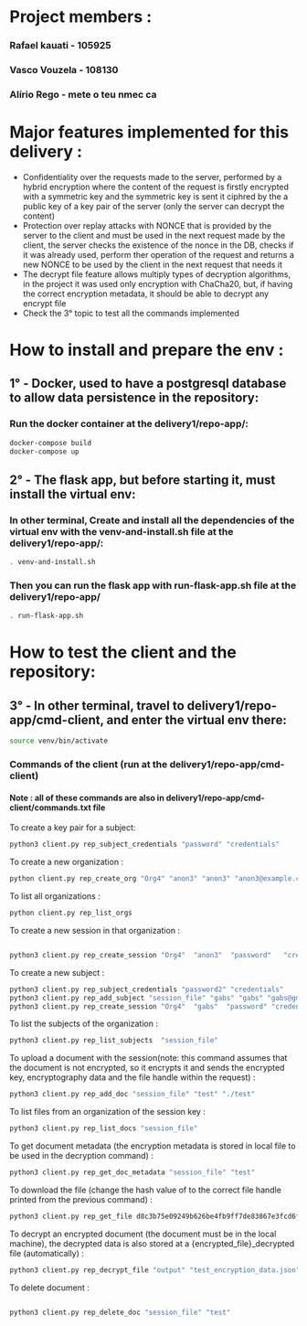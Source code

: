 # Project members :

### Rafael kauati - 105925
### Vasco Vouzela - 108130
### Alírio Rego   - mete o teu nmec ca

# Major features implemented for this delivery :
* Confidentiality over the requests made to the server, performed by a hybrid encryption where the content of the request is firstly encrypted with a symmetric key and the symmetric key is sent it ciphred by the a public key of a key pair of the server (only the server can decrypt the content) 
* Protection over replay attacks with NONCE that is provided by the server to the client and must be used in the next request made by the client, the server checks the existence of the nonce in the DB, checks if it was already used, perform ther operation of the request and returns a new NONCE to be used by the client in the next request that needs it
* The decrypt file feature allows multiply types of decryption algorithms, in the project it was used only encryption with ChaCha20, but, if having the correct encryption metadata, it should be able to decrypt any encrypt file
* Check the 3° topic to test all the commands implemented

# How to install and prepare the env :

## 1° - Docker, used to have a postgresql database to allow data persistence in the repository:

### Run the docker container at the delivery1/repo-app/:

```bash
docker-compose build
docker-compose up
```

## 2° - The flask app, but before starting it, must install the virtual env:

### In other terminal, Create and install all the dependencies of the virtual env with the venv-and-install.sh file at the delivery1/repo-app/:

```bash
. venv-and-install.sh
```

### Then you can run the flask app with run-flask-app.sh file at the delivery1/repo-app/

```bash
. run-flask-app.sh
```

# How to test the client and the repository:

## 3° - In other terminal, travel to delivery1/repo-app/cmd-client, and enter the virtual env there: 
```bash
source venv/bin/activate
```

### Commands of the client (run at the delivery1/repo-app/cmd-client)
#### Note : all of these commands are also in delivery1/repo-app/cmd-client/commands.txt file

To create a key pair for a subject:
```bash
python3 client.py rep_subject_credentials "password" "credentials"
```

To create a new organization :
```bash
python client.py rep_create_org "Org4" "anon3" "anon3" "anon3@example.com" "credentials"  --repo "localhost:5000"
```

To list all organizations :
```bash
python client.py rep_list_orgs
```

To create a new session in that organization :
```bash

python3 client.py rep_create_session "Org4"  "anon3"  "password"   "credentials" "session_file"  --key "../public_key.pem"
```


To create a new subject :
```bash
python3 client.py rep_subject_credentials "password2" "credentials"
python3 client.py rep_add_subject "session_file" "gabs" "gabs" "gabs@gmail.com"  "credentials"
python3 client.py rep_create_session "Org4"  "gabs"  "password" "credentials" "session_file"
```

To list the subjects of the organization :
```bash
python3 client.py rep_list_subjects  "session_file"
```

To upload a document with the session(note: this command assumes that the document is not encrypted, so it encrypts it and sends the encrypted key, encryptography data and the file handle within the request) :
```bash
python3 client.py rep_add_doc "session_file" "test" "./test"
```

To list files from an organization of the session key :
```bash
python3 client.py rep_list_docs "session_file"
```

To get document metadata (the encryption metadata is stored in local file to be used in the decryption command) :
```bash
python3 client.py rep_get_doc_metadata "session_file" "test"
```

To download the file (change the hash value of to the correct file handle printed from the previous command) :
```bash
python3 client.py rep_get_file d8c3b75e09249b626be4fb9ff7de83867e3fcd6f1afa664c5131d81055ac8867 -f  "output"
```

To decrypt an encrypted document (the document must be in the local machine), the decrypted data is also stored at a {encrypted_file}_decrypted file (automatically) :
```bash
python3 client.py rep_decrypt_file "output" "test_encryption_data.json"
```
To delete document :
```bash

python3 client.py rep_delete_doc "session_file" "test"
```